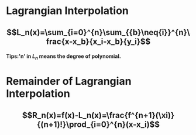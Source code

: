 # Lagrangian Interpolation
## $$L_n(x)=\sum_{i=0}^{n}\sum_{{b}\neq{i}}^{n}\frac{x-x_b}{x_i-x_b}{y_i}$$
#### Tips:'n' in $L_n$ means the degree of polynomial.
# Remainder of Lagrangian Interpolation
## $$R_n(x)=f(x)-L_n(x)=\frac{f^{n+1}(\xi)}{(n+1)!}\prod_{i=0}^{n}(x-x_i)$$
